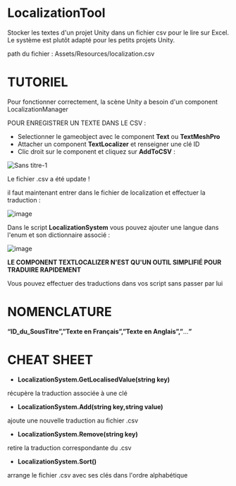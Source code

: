 # LocalizationTool

Stocker les textes d'un projet Unity dans un fichier csv pour le lire sur Excel.
Le système est plutôt adapté pour les petits projets Unity.

path du fichier : Assets/Resources/localization.csv

# TUTORIEL

Pour fonctionner correctement, la scène Unity a besoin d'un component LocalizationManager

POUR ENREGISTRER UN TEXTE DANS LE CSV :
* Selectionner le gameobject avec le component __Text__ ou __TextMeshPro__
* Attacher un component __TextLocalizer__ et renseigner une clé ID
* Clic droit sur le component et cliquez sur __AddToCSV__ :

![Sans titre-1](https://user-images.githubusercontent.com/55829314/162481878-4b0e2928-51d7-4d7e-a54e-879868385749.jpg)

Le fichier .csv a été update !

il faut maintenant entrer dans le fichier de localization et effectuer la traduction :

![image](https://user-images.githubusercontent.com/55829314/178805191-dcb4c79a-0622-4c7e-933b-c2d241faa5d4.png)


Dans le script __LocalizationSystem__ vous pouvez ajouter une langue dans l'enum et son dictionnaire associé :

![image](https://user-images.githubusercontent.com/55829314/178803207-8c52d3e9-2e17-4884-8fbe-45035f4ed47d.png)


__LE COMPONENT TEXTLOCALIZER N'EST QU'UN OUTIL SIMPLIFIÉ POUR TRADUIRE RAPIDEMENT__

Vous pouvez effectuer des traductions dans vos script sans passer par lui

# NOMENCLATURE

__“__ID_du_SousTitre__”,”__Texte en Français__”,”__Texte en Anglais__”,”__...__”__

# CHEAT SHEET

* __LocalizationSystem.GetLocalisedValue(string key)__

récupère la traduction associée à une clé

* __LocalizationSystem.Add(string key,string value)__

ajoute une nouvelle traduction au fichier .csv

* __LocalizationSystem.Remove(string key)__

retire la traduction correspondante du .csv

* __LocalizationSystem.Sort()__

arrange le fichier .csv avec ses clés dans l'ordre alphabétique
